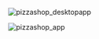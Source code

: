 ![pizzashop_desktopapp](https://user-images.githubusercontent.com/82468072/138598628-21b3a932-d73e-4eb4-b2d2-c14b1c0a5469.PNG)

![pizzashop_app](https://user-images.githubusercontent.com/82468072/138598631-906dd086-48f3-4b57-b318-ef99592f1c88.PNG)
